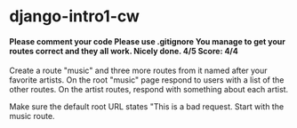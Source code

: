 # django-intro1-cw
#### Please comment your code Please use .gitignore You manage to get your routes correct and they all work. Nicely done. 4/5 Score: 4/4
Create a route "music" and three more routes from it named after your favorite artists. On the root "music" page respond to users with a list of the other routes. On the artist routes, respond with something about each artist.

Make sure the default root URL states "This is a bad request. Start with the music route.
